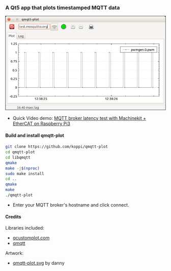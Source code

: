 ### A Qt5 app that plots timestamped MQTT data

![qmqtt-plot screenshot](qmqtt-plot.png)

* Quick Video demo: [MQTT broker latency test with Machinekit + EtherCAT on Raspberry Pi3 ](https://www.youtube.com/watch?v=uFbr7xBjItE)

#### Build and install qmqtt-plot

```bash
git clone https://github.com/koppi/qmqtt-plot
cd qmqtt-plot
cd libqmqtt
qmake
make -j$(nproc)
sudo make install
cd ..
qmake
make
./qmqtt-plot
```

* Enter your MQTT broker's hostname and click connect.

#### Credits

Libraries included:

* [qcustomplot.com](http://qcustomplot.com)
* [qmqtt](https://github.com/emqtt/qmqtt)

Artwork:

* [qmqtt-plot.svg](https://openclipart.org/detail/200755/primary-plot) by danny
